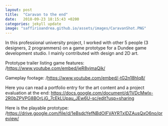 ```yaml
---
layout: post
title:  "Caravan to the end"
date:   2018-09-23 18:15:43 +0200
categories: jekyll update
image: "saffirioandrea.github.io/assets/images/CaravanShot.PNG"
---
```


In this professional university project, I worked with other 5 people (3 designers, 2 programmers) on a game prototype for a Dundee game development studio. I mainly contributed with design and 2D art. 

Prototype trailer listing game features:
/https://www.youtube.com/embed/jeR8vjmaQik/

Gameplay footage:
/https://www.youtube.com/embed/-tG2n18hIq8/

Here you can read a portfolio entry for the art content and a project evaluation at the end:
https://docs.google.com/document/d/1VDcMwlx-2R0bZPVPG8BOrLjG_7cEkLUpau_JEw6U-sc/edit?usp=sharing

Here is the playable prototype:
/https://drive.google.com/file/d/1eBsdcYefNBdOIFVAYRTxIDZAusQxO6no/preview/
